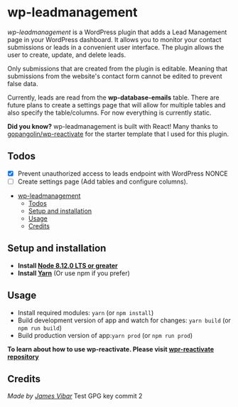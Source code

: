 # wp-leadmanagement

_wp-leadmanagement_ is a WordPress plugin that adds a Lead Management page in your WordPress dashboard. It allows you to monitor your contact submissions or leads in a convenient user interface. The plugin allows the user to create, update, and delete leads.

Only submissions that are created from the plugin is editable. Meaning that submissions from the website's contact form cannot be edited to prevent false data.

Currently, leads are read from the **wp-database-emails** table. There are future plans to create a settings page that will allow for multiple tables and also specify the table/columns. For now everything is currently static.

**Did you know?** wp-leadmanagement is built with React! Many thanks to [gopangolin/wp-reactivate](https://github.com/gopangolin/wp-reactivate) for the starter template that I used for this plugin.

## Todos

- [x] Prevent unauthorized access to leads endpoint with WordPress NONCE
- [ ] Create settings page (Add tables and configure columns).

<!-- TOC -->

- [wp-leadmanagement](#wp-leadmanagement)
  - [Todos](#todos)
  - [Setup and installation](#setup-and-installation)
  - [Usage](#usage)
  - [Credits](#credits)

<!-- /TOC -->

## Setup and installation

- **Install [Node 8.12.0 LTS or greater](https://nodejs.org)**
- **Install [Yarn](https://yarnpkg.com/en/docs/install)** (Or use npm if you prefer)

## Usage

- Install required modules: `yarn` (or `npm install`)
- Build development version of app and watch for changes: `yarn build` (or `npm run build`)
- Build production version of app:`yarn prod` (or `npm run prod`)

**To learn about how to use wp-reactivate. Please visit [wpr-reactivate repository](https://github.com/gopangolin/wp-reactivate)**

## Credits

_Made by [James Vibar](www.jamesvibar.com)_
Test GPG key commit 2
